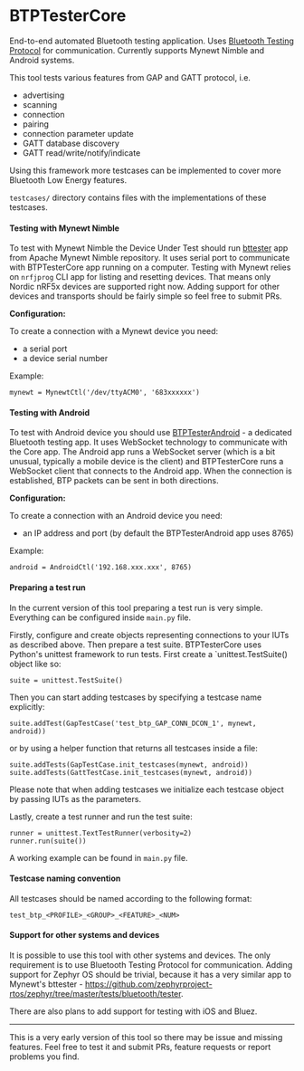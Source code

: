 # BTPTesterCore

End-to-end automated Bluetooth testing application. Uses 
[Bluetooth Testing Protocol](https://github.com/intel/auto-pts/blob/master/doc/btp_spec.txt) 
for communication. Currently supports Mynewt Nimble and Android systems.

This tool tests various features from GAP and GATT protocol, i.e.
 - advertising
 - scanning
 - connection
 - pairing
 - connection parameter update
 - GATT database discovery
 - GATT read/write/notify/indicate

Using this framework more testcases can be implemented to cover more 
Bluetooth Low Energy features.

`testcases/` directory contains files with the implementations of these
testcases.

#### Testing with Mynewt Nimble

To test with Mynewt Nimble the Device Under Test should run 
[bttester](https://github.com/apache/mynewt-nimble/tree/master/apps/bttester) 
app from Apache Mynewt Nimble repository. It uses serial port to communicate with 
BTPTesterCore app running on a computer. Testing with Mynewt relies on 
`nrfjprog` CLI app for listing and resetting devices. That means only 
Nordic nRF5x devices are supported right now. Adding support for other 
devices and transports should be fairly simple so feel free to submit PRs.

**Configuration:**

To create a connection with a Mynewt device you need:

- a serial port
- a device serial number

Example: 
```
mynewt = MynewtCtl('/dev/ttyACM0', '683xxxxxx')
```
    
#### Testing with Android

To test with Android device you should use [BTPTesterAndroid](https://github.com/JuulLabs-OSS/BTPTesterAndroid)
 \- a dedicated Bluetooth testing app. It uses WebSocket technology to
communicate with the Core app. The Android app runs a WebSocket server
(which is a bit unusual, typically a mobile device is the client) and
BTPTesterCore runs a WebSocket client that connects to the Android 
app. When the connection is established, BTP packets can be sent
in both directions.
    
**Configuration:**

To create a connection with an Android device you need:

- an IP address and port (by default the BTPTesterAndroid app uses 8765)

Example: 
```
android = AndroidCtl('192.168.xxx.xxx', 8765)
```

#### Preparing a test run

In the current version of this tool preparing a test run is very simple.
Everything can be configured inside `main.py` file.

Firstly, configure and create objects representing connections to your
IUTs as described above. Then prepare a test suite. BTPTesterCore
uses Python's unittest framework to run tests. First create a
`unittest.TestSuite() object like so:

```
suite = unittest.TestSuite()
```

Then you can start adding testcases by specifying a testcase name
explicitly:

```
suite.addTest(GapTestCase('test_btp_GAP_CONN_DCON_1', mynewt, android))
```

or by using a helper function that returns all testcases inside a file:

```
suite.addTests(GapTestCase.init_testcases(mynewt, android))
suite.addTests(GattTestCase.init_testcases(mynewt, android))
```

Please note that when adding testcases we initialize each testcase
object by passing IUTs as the parameters.

Lastly, create a test runner and run the test suite:

```
runner = unittest.TextTestRunner(verbosity=2)
runner.run(suite())
```

A working example can be found in `main.py` file.


#### Testcase naming convention

All testcases should be named according to the following format:

```
test_btp_<PROFILE>_<GROUP>_<FEATURE>_<NUM>
```

#### Support for other systems and devices

It is possible to use this tool with other systems and devices. The only
requirement is to use Bluetooth Testing Protocol for communication. Adding
support for Zephyr OS should be trivial, because it has a very similar 
app to Mynewt's bttester - https://github.com/zephyrproject-rtos/zephyr/tree/master/tests/bluetooth/tester.

There are also plans to add support for testing with iOS and Bluez.


----

This is a very early version of this tool so there may be issue and missing
features. Feel free to test it and submit PRs, feature requests or report 
problems you find.


